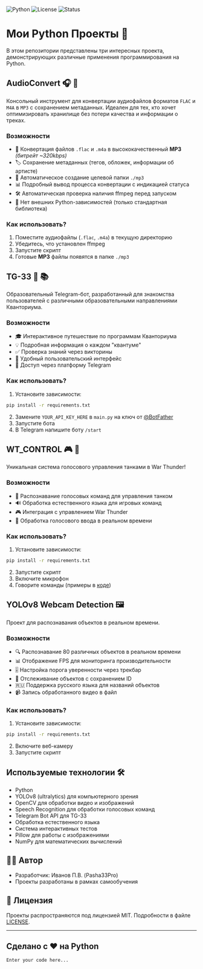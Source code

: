 ![Python](https://img.shields.io/badge/Python-3.11%2B-blue?logo=python)
![License](https://img.shields.io/badge/License-MIT-green)
![Status](https://img.shields.io/badge/Status-Active-brightgreen)

# Мои Python Проекты 🚀

В этом репозитории представлены три интересных проекта, демонстрирующих различные применения программирования на Python.

## AudioConvert 🎧 🔄

Консольный инструмент для конвертации аудиофайлов форматов `FLAC` и `M4A` в `MP3` с сохранением метаданных.
Идеален для тех, кто хочет оптимизировать хранилище без потери качества и информации о треках.

### Возможности

- 🎵 Конвертация файлов `.flac` и `.m4a` в высококачественный **MP3** _(битрейт ~320kbps)_
- 🏷️ Сохранение метаданных (тегов, обложек, информации об артисте)
- 📁 Автоматическое создание целевой папки `./mp3`
- 📊 Подробный вывод процесса конвертации с индикацией статуса
- 🛠️ Автоматическая проверка наличия ffmpeg перед запуском
- 🚫 Нет внешних Python-зависимостей (только стандартная библиотека)

### Как использовать?

1. Поместите аудиофайлы (`.flac`, `.m4a`) в текущую директорию
2. Убедитесь, что установлен ffmpeg
3. Запустите скрипт
4. Готовые **MP3** файлы появятся в папке `./mp3`

## TG-33 🤖 📚

Образовательный Telegram-бот, разработанный для знакомства пользователей с различными образовательными направлениями
Кванториума.

### Возможности

- 🎓 Интерактивное путешествие по программам Кванториума
- 💡 Подробная информация о каждом "квантуме"
- ✅ Проверка знаний через викторины
- 🤝 Удобный пользовательский интерфейс
- 📱 Доступ через платформу Telegram

### Как использовать?

1. Установите зависимости:

```bash
pip install -r requirements.txt
```

2. Замените `YOUR_API_KEY_HERE` в `main.py` на ключ от [@BotFather](https://t.me/BotFather)
3. Запустите бота
4. В Telegram напишите боту `/start`

## WT_CONTROL 🎮 🎤

Уникальная система голосового управления танками в War Thunder!

### Возможности

- 🎯 Распознавание голосовых команд для управления танком
- 🔊 Обработка естественного языка для игровых команд
- 🎮 Интеграция с управлением War Thunder
- 🎤 Обработка голосового ввода в реальном времени

### Как использовать?

1. Установите зависимости:

```bash
pip install -r requirements.txt
```

2. Запустите скрипт
3. Включите микрофон
4. Говорите команды (примеры в [коде](https://github.com/Pasha33Pro/MyPython/blob/main/WT_CONTROL/main.py))

## YOLOv8 Webcam Detection 🖼️

Проект для распознавания объектов в реальном времени.

### Возможности

- 🔍 Распознавание 80 различных объектов в реальном времени
- 📊 Отображение FPS для мониторинга производительности
- 🎚️ Настройка порога уверенности через трекбар
- 🔄 Отслеживание объектов с сохранением ID
- 🇷🇺 Поддержка русского языка для названий объектов
- 📹 Запись обработанного видео в файл

### Как использовать?

1. Установите зависимости:

```bash
pip install -r requirements.txt
```

2. Включите веб-камеру
3. Запустите скрипт

## Используемые технологии 🛠️

- Python
- YOLOv8 (ultralytics) для компьютерного зрения
- OpenCV для обработки видео и изображений
- Speech Recognition для обработки голосовых команд
- Telegram Bot API для TG-33
- Обработка естественного языка
- Система интерактивных тестов
- Pillow для работы с изображениями
- NumPy для математических вычислений

## 👨‍💻 Автор

- Разработчик: Иванов П.В. (Pasha33Pro)
- Проекты разработаны в рамках самообучения

## 📄 Лицензия

Проекты распространяются под лицензией MIT. Подробности в файле [LICENSE](LICENSE).

---

## Сделано с ❤️ на Python

```bash
Enter your code here...
```